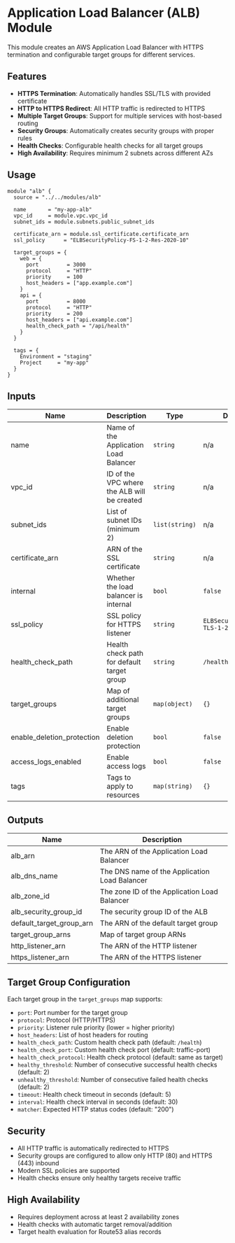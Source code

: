 # Application Load Balancer (ALB) Module

This module creates an AWS Application Load Balancer with HTTPS termination and configurable target groups for different services.

## Features

- **HTTPS Termination**: Automatically handles SSL/TLS with provided certificate
- **HTTP to HTTPS Redirect**: All HTTP traffic is redirected to HTTPS
- **Multiple Target Groups**: Support for multiple services with host-based routing
- **Security Groups**: Automatically creates security groups with proper rules
- **Health Checks**: Configurable health checks for all target groups
- **High Availability**: Requires minimum 2 subnets across different AZs

## Usage

```hcl
module "alb" {
  source = "../../modules/alb"

  name       = "my-app-alb"
  vpc_id     = module.vpc.vpc_id
  subnet_ids = module.subnets.public_subnet_ids

  certificate_arn = module.ssl_certificate.certificate_arn
  ssl_policy      = "ELBSecurityPolicy-FS-1-2-Res-2020-10"

  target_groups = {
    web = {
      port         = 3000
      protocol     = "HTTP"
      priority     = 100
      host_headers = ["app.example.com"]
    }
    api = {
      port         = 8000
      protocol     = "HTTP"
      priority     = 200
      host_headers = ["api.example.com"]
      health_check_path = "/api/health"
    }
  }

  tags = {
    Environment = "staging"
    Project     = "my-app"
  }
}
```

## Inputs

| Name | Description | Type | Default | Required |
|------|-------------|------|---------|:--------:|
| name | Name of the Application Load Balancer | `string` | n/a | yes |
| vpc_id | ID of the VPC where the ALB will be created | `string` | n/a | yes |
| subnet_ids | List of subnet IDs (minimum 2) | `list(string)` | n/a | yes |
| certificate_arn | ARN of the SSL certificate | `string` | n/a | yes |
| internal | Whether the load balancer is internal | `bool` | `false` | no |
| ssl_policy | SSL policy for HTTPS listener | `string` | `ELBSecurityPolicy-TLS-1-2-2017-01` | no |
| health_check_path | Health check path for default target group | `string` | `/health` | no |
| target_groups | Map of additional target groups | `map(object)` | `{}` | no |
| enable_deletion_protection | Enable deletion protection | `bool` | `false` | no |
| access_logs_enabled | Enable access logs | `bool` | `false` | no |
| tags | Tags to apply to resources | `map(string)` | `{}` | no |

## Outputs

| Name | Description |
|------|-------------|
| alb_arn | The ARN of the Application Load Balancer |
| alb_dns_name | The DNS name of the Application Load Balancer |
| alb_zone_id | The zone ID of the Application Load Balancer |
| alb_security_group_id | The security group ID of the ALB |
| default_target_group_arn | The ARN of the default target group |
| target_group_arns | Map of target group ARNs |
| http_listener_arn | The ARN of the HTTP listener |
| https_listener_arn | The ARN of the HTTPS listener |

## Target Group Configuration

Each target group in the `target_groups` map supports:

- `port`: Port number for the target group
- `protocol`: Protocol (HTTP/HTTPS)
- `priority`: Listener rule priority (lower = higher priority)
- `host_headers`: List of host headers for routing
- `health_check_path`: Custom health check path (default: `/health`)
- `health_check_port`: Custom health check port (default: traffic-port)
- `health_check_protocol`: Health check protocol (default: same as target)
- `healthy_threshold`: Number of consecutive successful health checks (default: 2)
- `unhealthy_threshold`: Number of consecutive failed health checks (default: 2)
- `timeout`: Health check timeout in seconds (default: 5)
- `interval`: Health check interval in seconds (default: 30)
- `matcher`: Expected HTTP status codes (default: "200")

## Security

- All HTTP traffic is automatically redirected to HTTPS
- Security groups are configured to allow only HTTP (80) and HTTPS (443) inbound
- Modern SSL policies are supported
- Health checks ensure only healthy targets receive traffic

## High Availability

- Requires deployment across at least 2 availability zones
- Health checks with automatic target removal/addition
- Target health evaluation for Route53 alias records
